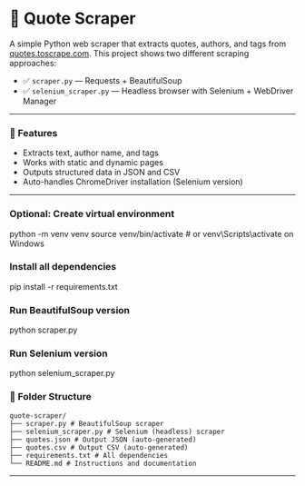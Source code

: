 # 📝 Quote Scraper

A simple Python web scraper that extracts quotes, authors, and tags from [quotes.toscrape.com](https://quotes.toscrape.com). This project shows two different scraping approaches:

- ✅ `scraper.py` — Requests + BeautifulSoup
- ✅ `selenium_scraper.py` — Headless browser with Selenium + WebDriver Manager

---

### 🚀 Features

- Extracts text, author name, and tags
- Works with static and dynamic pages
- Outputs structured data in JSON and CSV
- Auto-handles ChromeDriver installation (Selenium version)

---

### Optional: Create virtual environment
python -m venv venv
source venv/bin/activate  # or venv\Scripts\activate on Windows

### Install all dependencies
pip install -r requirements.txt

### Run BeautifulSoup version
python scraper.py

### Run Selenium version
python selenium_scraper.py

### 📁 Folder Structure

```text
quote-scraper/
├── scraper.py # BeautifulSoup scraper
├── selenium_scraper.py # Selenium (headless) scraper
├── quotes.json # Output JSON (auto-generated)
├── quotes.csv # Output CSV (auto-generated)
├── requirements.txt # All dependencies
└── README.md # Instructions and documentation
```
---



